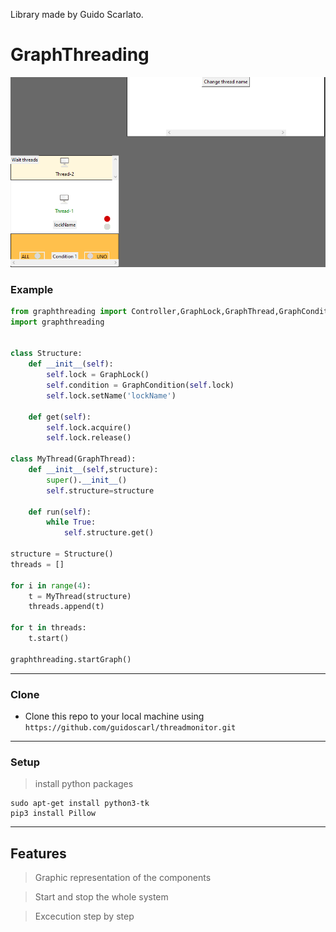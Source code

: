 Library made by Guido Scarlato.

# GraphThreading

![](application.PNG)

### Example
``` python 
from graphthreading import Controller,GraphLock,GraphThread,GraphCondition
import graphthreading


class Structure:
    def __init__(self):
        self.lock = GraphLock()
        self.condition = GraphCondition(self.lock)
        self.lock.setName('lockName')
    
    def get(self):
        self.lock.acquire()
        self.lock.release()

class MyThread(GraphThread):
    def __init__(self,structure):
        super().__init__()
        self.structure=structure

    def run(self):
        while True:
            self.structure.get()
            
structure = Structure()
threads = []

for i in range(4):
    t = MyThread(structure)
    threads.append(t)

for t in threads:
    t.start()

graphthreading.startGraph()
```

---
### Clone

- Clone this repo to your local machine using `https://github.com/guidoscarl/threadmonitor.git`
---
### Setup

> install python packages

```shell
sudo apt-get install python3-tk
pip3 install Pillow 
```


---

## Features
> Graphic representation of the components

> Start and stop the whole system

> Excecution step by step 




